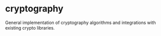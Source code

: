 # cryptography
General implementation of cryptography algorithms and integrations with existing crypto libraries.
